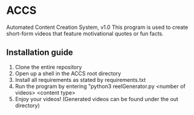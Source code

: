 # ACCS
Automated Content Creation System, v1.0
This program is used to create short-form videos that feature motivational quotes or fun facts.

## Installation guide
1. Clone the entire repository
2. Open up a shell in the ACCS root directory
3. Install all requirements as stated by requirements.txt
4. Run the program by entering "python3 reelGenerator.py <number of videos\> <content type\>
5. Enjoy your videos! (Generated videos can be found under the out directory)
